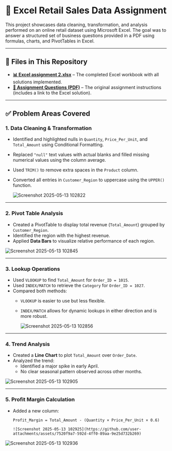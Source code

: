 # 🧾 Excel Retail Sales Data Assignment

This project showcases data cleaning, transformation, and analysis performed on an online retail dataset using Microsoft Excel. The goal was to answer a structured set of business questions provided in a PDF using formulas, charts, and PivotTables in Excel.

---

## 📄 Files in This Repository

- [**📊 Excel assignment 2.xlsx**](./Excel%20assignment%202.xlsx) – The completed Excel workbook with all solutions implemented.
- [**📑 Assignment Questions (PDF)**](./67f8ff6f877553f71d753602.pdf) – The original assignment instructions (includes a link to the Excel solution).


---

## ✅ Problem Areas Covered

### 1. **Data Cleaning & Transformation**
- Identified and highlighted nulls in `Quantity`, `Price_Per_Unit`, and `Total_Amount` using Conditional Formatting.
- Replaced `"null"` text values with actual blanks and filled missing numerical values using the column average.
- Used `TRIM()` to remove extra spaces in the `Product` column.
- Converted all entries in `Customer_Region` to uppercase using the `UPPER()` function.

  ![Screenshot 2025-05-13 102822](https://github.com/user-attachments/assets/0854fbc8-0e2e-4846-8634-8ab06a8f8f12)


---

### 2. **Pivot Table Analysis**
- Created a PivotTable to display total revenue (`Total_Amount`) grouped by `Customer_Region`.
- Identified the region with the highest revenue.
- Applied **Data Bars** to visualize relative performance of each region.

![Screenshot 2025-05-13 102845](https://github.com/user-attachments/assets/0f81fe9d-b33d-479f-8a18-60e9a5f7320f)

---

### 3. **Lookup Operations**
- Used `VLOOKUP` to find `Total_Amount` for `Order_ID = 1015`.
- Used `INDEX/MATCH` to retrieve the `Category` for `Order_ID = 1027`.
- Compared both methods:
  - `VLOOKUP` is easier to use but less flexible.
  - `INDEX/MATCH` allows for dynamic lookups in either direction and is more robust.

    ![Screenshot 2025-05-13 102856](https://github.com/user-attachments/assets/666f30ae-80a6-4ede-a8d9-1b9c6738b59f)


---

### 4. **Trend Analysis**
- Created a **Line Chart** to plot `Total_Amount` over `Order_Date`.
- Analyzed the trend:
  - Identified a major spike in early April.
  - No clear seasonal pattern observed across other months.

![Screenshot 2025-05-13 102905](https://github.com/user-attachments/assets/c86378fc-9a57-472c-9429-723269bb171d)

---

### 5. **Profit Margin Calculation**
- Added a new column:
  ```excel
  Profit_Margin = Total_Amount - (Quantity × Price_Per_Unit × 0.6)

  ![Screenshot 2025-05-13 102925](https://github.com/user-attachments/assets/7520f9a7-592d-4ff0-89aa-9e25d732b269)

![Screenshot 2025-05-13 102936](https://github.com/user-attachments/assets/31831a94-394c-4046-b492-96b47df5b953)

  

